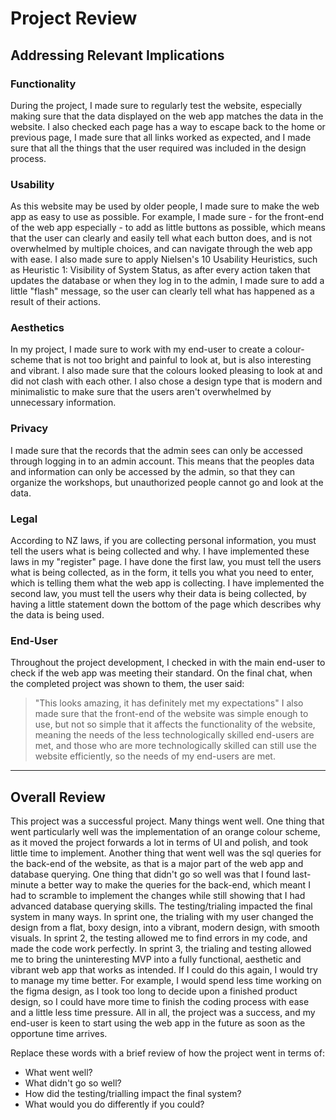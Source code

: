 # Project Review

## Addressing Relevant Implications

### Functionality

During the project, I made sure to regularly test the website, especially making sure that the data displayed on the web app matches the data in the website. I also checked each page has a way to escape back to the home or previous page, I made sure that all links worked as expected, and I made sure that all the things that the user required was included in the design process.


### Usability

As this website may be used by older people, I made sure to make the web app as easy to use as possible. For example, I made sure - for the front-end of the web app especially - to add as little buttons as possible, which means that the user can clearly and easily tell what each button does, and is not overwhelmed by multiple choices, and can navigate through the web app with ease. I also made sure to apply Nielsen's 10 Usability Heuristics, such as Heuristic 1: Visibility of System Status, as after every action taken that updates the database or when they log in to the admin, I made sure to add a little "flash" message, so the user can clearly tell what has happened as a result of their actions.

### Aesthetics

In my project, I made sure to work with my end-user to create a colour-scheme that is not too bright and painful to look at, but is also interesting and vibrant. I also made sure that the colours looked pleasing to look at and did not clash with each other. I also chose a design type that is modern and minimalistic to make sure that the users aren't overwhelmed by unnecessary information.


### Privacy 

I made sure that the records that the admin sees can only be accessed through logging in to an admin account. This means that the peoples data and information can only be accessed by the admin, so that they can organize the workshops, but unauthorized people cannot go and look at the data. 


### Legal

According to NZ laws, if you are collecting personal information, you must tell the users what is being collected and why. I have implemented these laws in my "register" page. I have done the first law, you must tell the users what is being collected, as in the form, it tells you what you need to enter, which is telling them what the web app is collecting. I have implemented the second law, you must tell the users why their data is being collected, by having a little statement down the bottom of the page which describes why the data is being used.

### End-User

Throughout the project development, I checked in with the main end-user to check if the web app was meeting their standard. On the final chat, when the completed project was shown to them, the user said:
>"This looks amazing, it has definitely met my expectations"
I also made sure that the front-end of the website was simple enough to use, but not so simple that it affects the functionality of the website, meaning the needs of the less technologically skilled end-users are met, and those who are more technologically skilled can still use the website efficiently, so the needs of my end-users are met.


---

## Overall Review

This project was a successful project. Many things went well. One thing that went particularly well was the implementation of an orange colour scheme, as it moved the project forwards a lot in terms of UI and polish, and took little time to implement. Another thing that went well was the sql queries for the back-end of the website, as that is a major part of the web app and database querying. One thing that didn't go so well was that I found last-minute a better way to make the queries for the back-end, which meant I had to scramble to implement the changes while still showing that I had advanced database querying skills. The testing/trialing impacted the final system in many ways. In sprint one, the trialing with my user changed the design from a flat, boxy design, into a vibrant, modern design, with smooth visuals. In sprint 2, the testing allowed me to find errors in my code, and made the code work perfectly. In sprint 3, the trialing and testing allowed me to bring the uninteresting MVP into a fully functional, aesthetic and vibrant web app that works as intended. If I could do this again, I would try to manage my time better. For example, I would spend less time working on the figma design, as I took too long to decide upon a finished product design, so I could have more time to finish the coding process with ease and a little less time pressure. 
All in all, the project was a success, and my end-user is keen to start using the web app in the future as soon as the opportune time arrives.

Replace these words with a brief review of how the project went in terms of:
- What went well?
- What didn't go so well?
- How did the testing/trialling impact the final system?
- What would you do differently if you could?


